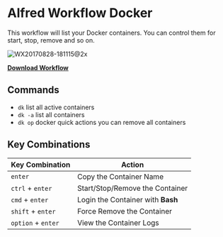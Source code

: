 # Alfred Workflow Docker

This workflow will list your Docker containers. You can control them for start, stop, remove and so on.

![WX20170828-181115@2x](/Users/morenpeng/Downloads/WX20170828-181115@2x.png)

[**Download Workflow**](https://github.com/luogreen/alfred-workflow-docker/releases/download/1.0/docker.alfredworkflow)

## Commands

- `dk`  list all active  containers
- `dk -a` list all containers
- `dk op` docker quick actions  you can remove all containers

## Key Combinations

| Key Combination    | Action                            |
| ------------------ | --------------------------------- |
| `enter`            | Copy the Container Name           |
| `ctrl` + `enter`   | Start/Stop/Remove the Container   |
| `cmd` + `enter`    | Login the Container with **Bash** |
| `shift` + `enter`  | Force Remove the Container        |
| `option` + `enter` | View the Container Logs           |